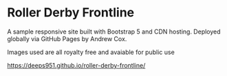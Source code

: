 # Roller Derby Frontline
A sample responsive site built with Bootstrap 5 and CDN hosting.
Deployed globally via GitHub Pages by Andrew Cox.

Images used are all royalty free and avaiable for public use


https://deeps951.github.io/roller-derby-frontline/

